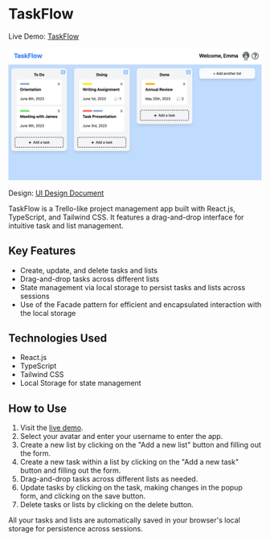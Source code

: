 # TaskFlow

Live Demo: [TaskFlow](https://task-flow2.netlify.app)

![TaskFlow screenshot](./src/assets/screenshot.jpg)

Design: [UI Design Document](https://docs.google.com/document/d/1Jcm2m_0JU7I3wTxKmUdtUlqaFRzLCXj7Lu2MYoC4ZXg/edit?usp=sharing)

TaskFlow is a Trello-like project management app built with React.js, TypeScript, and Tailwind CSS. It features a drag-and-drop interface for intuitive task and list management. 

## Key Features

- Create, update, and delete tasks and lists
- Drag-and-drop tasks across different lists
- State management via local storage to persist tasks and lists across sessions
- Use of the Facade pattern for efficient and encapsulated interaction with the local storage

## Technologies Used

- React.js
- TypeScript
- Tailwind CSS
- Local Storage for state management

## How to Use

1. Visit the [live demo](https://task-flow2.netlify.app).
2. Select your avatar and enter your username to enter the app.
3. Create a new list by clicking on the "Add a new list" button and filling out the form.
4. Create a new task within a list by clicking on the "Add a new task" button and filling out the form.
5. Drag-and-drop tasks across different lists as needed.
6. Update tasks by clicking on the task, making changes in the popup form, and clicking on the save button.
7. Delete tasks or lists by clicking on the delete button.

All your tasks and lists are automatically saved in your browser's local storage for persistence across sessions.
